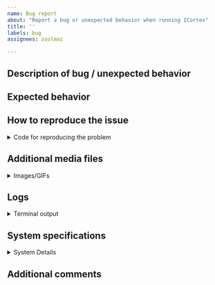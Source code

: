 ```yaml
---
name: Bug report
about: "Report a bug or unexpected behavior when running ICortex"
title: ''
labels: bug
assignees: osolmaz

---
```


<!-- Fill in the details below where applicable: -->

## Description of bug / unexpected behavior
<!-- Add a clear and concise description of the problem you encountered. -->


## Expected behavior
<!-- Add a clear and concise description of what you expected to happen. -->


## How to reproduce the issue
<!-- Provide a piece of code illustrating the undesired behavior. -->

<details><summary>Code for reproducing the problem</summary>

```py
Paste your code here.
```

</details>


## Additional media files
<!-- Paste in the files manim produced on rendering the code above. -->

<details><summary>Images/GIFs</summary>

<!-- PASTE MEDIA HERE -->

</details>


## Logs
<details><summary>Terminal output</summary>
<!-- Add "-v DEBUG" when calling manim to generate more detailed logs -->

```
PASTE HERE OR PROVIDE LINK TO https://pastebin.com/ OR SIMILAR
```

<!-- Insert screenshots here (only when absolutely necessary, we prefer copy/pasted output!) -->

</details>


## System specifications

<details><summary>System Details</summary>


- OS (with version, e.g., Windows 10 v2004 or macOS 10.15 (Catalina)):
- RAM:
- Python version (run `python/py/python3 --version`):
- ICortex version (run `pip show icortex | grep -i version`):
- Other relevant modules (provide output from `pip list`):
- Versions of Jupyter related packages (run `jupyter --version`):

```
PASTE HERE
```
</details>

</details>

## Additional comments
<!-- Add further context that you think might be relevant for this issue here. -->
